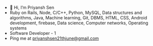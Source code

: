 - 👋 Hi, I’m Priyansh Sen
- Ruby on Rails, Node, C/C++, Python, MySQL, Data structures and algorithms, Java, Machine learning, Git, DBMS, HTML, CSS, Android development, firebase, Data science, Computer networks, Operating systems
- Software Developer - 1
- Ping me at priyanshsen21thjune@gmail.com

<!---
priyanshsen19/priyanshsen19 is a ✨ special ✨ repository because its `README.md` (this file) appears on your GitHub profile.
You can click the Preview link to take a look at your changes.
--->

